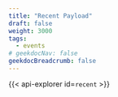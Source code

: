 ```yaml
---
title: "Recent Payload"
draft: false
weight: 3000
tags:
  - events
# geekdocNav: false
geekdocBreadcrumb: false
---
```


{{< api-explorer id=`recent` >}}

